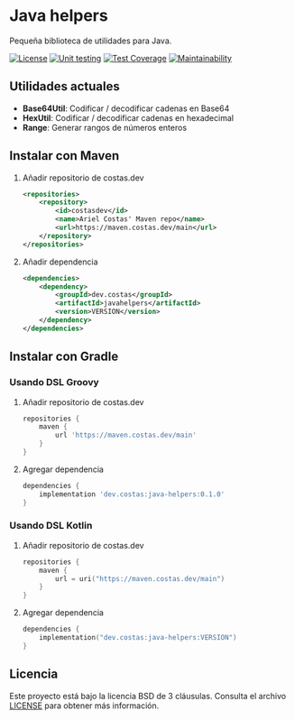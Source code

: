 # Java helpers

Pequeña biblioteca de utilidades para Java.

[![License](https://img.shields.io/badge/License-BSD_3--Clause-blue.svg)](https://opensource.org/licenses/BSD-3-Clause)
[![Unit testing](https://github.com/arielcostas/javahelpers/actions/workflows/testing.yml/badge.svg)](https://github.com/arielcostas/javahelpers/actions/workflows/testing.yml)
[![Test Coverage](https://api.codeclimate.com/v1/badges/716e3c8a27b8dd466faa/test_coverage)](https://codeclimate.com/github/arielcostas/javahelpers/test_coverage)
[![Maintainability](https://api.codeclimate.com/v1/badges/716e3c8a27b8dd466faa/maintainability)](https://codeclimate.com/github/arielcostas/javahelpers/maintainability)

## Utilidades actuales

- **Base64Util**: Codificar / decodificar cadenas en Base64
- **HexUtil**: Codificar / decodificar cadenas en hexadecimal
- **Range**: Generar rangos de números enteros

## Instalar con Maven

1. Añadir repositorio de costas.dev

    ```xml
    <repositories>
        <repository>
            <id>costasdev</id>
            <name>Ariel Costas' Maven repo</name>
            <url>https://maven.costas.dev/main</url>
        </repository>
    </repositories>
    ```

2. Añadir dependencia

    ```xml
    <dependencies>
        <dependency>
            <groupId>dev.costas</groupId>
            <artifactId>javahelpers</artifactId>
            <version>VERSION</version>
        </dependency>
    </dependencies>
    ```

## Instalar con Gradle

### Usando DSL Groovy

1. Añadir repositorio de costas.dev

    ```groovy
    repositories {
        maven {
            url 'https://maven.costas.dev/main'
        }
    }
    ```

2. Agregar dependencia

    ```groovy
    dependencies {
        implementation 'dev.costas:java-helpers:0.1.0'
    }
    ```

### Usando DSL Kotlin

1. Añadir repositorio de costas.dev

    ```kotlin
    repositories {
        maven {
            url = uri("https://maven.costas.dev/main")
        }
    }
    ```

2. Agregar dependencia

    ```kotlin
    dependencies {
        implementation("dev.costas:java-helpers:VERSION")
    }
    ```

## Licencia

Este proyecto está bajo la licencia BSD de 3 cláusulas. Consulta el archivo [LICENSE](LICENSE) para obtener más
información.